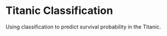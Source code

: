 # Titanic Classification
<p>Using classification to predict survival probability in the Titanic.</p>
